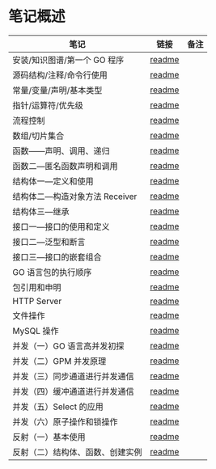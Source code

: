 # 笔记概述

| 笔记                           | 链接                     | 备注 |
| ------------------------------ | ------------------------ | ---- |
| 安装/知识图谱/第一个 GO 程序   | [readme](./01/readme.md) |      |
| 源码结构/注释/命令行使用       | [readme](./03/readme.md) |      |
| 常量/变量/声明/基本类型        | [readme](./04/readme.md) |      |
| 指针/运算符/优先级             | [readme](./05/readme.md) |      |
| 流程控制                       | [readme](./06/readme.md) |      |
| 数组/切片集合                  | [readme](./07/readme.md) |      |
| 函数——声明、调用、递归         | [readme](./08/readme.md) |      |
| 函数二—匿名函数声明和调用      | [readme](./09/readme.md) |      |
| 结构体一—定义和使用            | [readme](./11/readme.md) |      |
| 结构体二—构造对象方法 Receiver | [readme](./12/readme.md) |      |
| 结构体三—继承                  | [readme](./13/readme.md) |      |
| 接口一—接口的使用和定义        | [readme](./14/readme.md) |      |
| 接口二—泛型和断言              | [readme](./15/readme.md) |      |
| 接口三—接口的嵌套组合          | [readme](./16/readme.md) |      |
| GO 语言包的执行顺序            | [readme](./17/readme.md) |      |
| 包引用和申明                   | [readme](./18/readme.md) |      |
| HTTP Server                    | [readme](./19/readme.md) |      |
| 文件操作                       | [readme](./20/readme.md) |      |
| MySQL 操作                     | [readme](./21/readme.md) |      |
| 并发（一）GO 语言高并发初探    | [readme](./22/readme.md) |      |
| 并发（二）GPM 并发原理         | [readme](./23/readme.md) |      |
| 并发（三）同步通道进行并发通信 | [readme](./24/readme.md) |      |
| 并发（四）缓冲通道进行并发通信 | [readme](./25/readme.md) |      |
| 并发（五）Select 的应用        | [readme](./26/readme.md) |      |
| 并发（六）原子操作和锁操作     | [readme](./27/readme.md) |      |
| 反射（一）基本使用             | [readme](./28/readme.md) |      |
| 反射（二）结构体、函数、创建实例    | [readme](./29/readme.md) |      |
